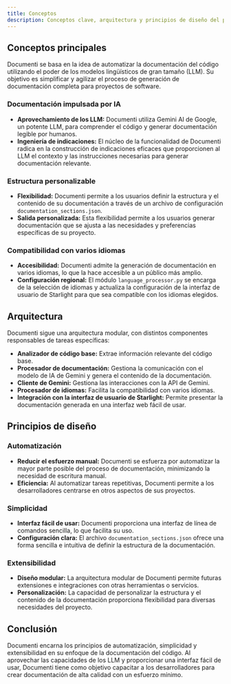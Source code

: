 ```yaml
---
title: Conceptos
description: Conceptos clave, arquitectura y principios de diseño del proyecto Documenti.
---
```


## Conceptos principales

Documenti se basa en la idea de automatizar la documentación del código utilizando el poder de los modelos lingüísticos de gran tamaño (LLM). Su objetivo es simplificar y agilizar el proceso de generación de documentación completa para proyectos de software.

### Documentación impulsada por IA

- **Aprovechamiento de los LLM:** Documenti utiliza Gemini AI de Google, un potente LLM, para comprender el código y generar documentación legible por humanos.
- **Ingeniería de indicaciones:** El núcleo de la funcionalidad de Documenti radica en la construcción de indicaciones eficaces que proporcionen al LLM el contexto y las instrucciones necesarias para generar documentación relevante.

### Estructura personalizable

- **Flexibilidad:** Documenti permite a los usuarios definir la estructura y el contenido de su documentación a través de un archivo de configuración `documentation_sections.json`.
- **Salida personalizada:** Esta flexibilidad permite a los usuarios generar documentación que se ajusta a las necesidades y preferencias específicas de su proyecto.

### Compatibilidad con varios idiomas

- **Accesibilidad:** Documenti admite la generación de documentación en varios idiomas, lo que la hace accesible a un público más amplio.
- **Configuración regional:** El módulo `language_processor.py` se encarga de la selección de idiomas y actualiza la configuración de la interfaz de usuario de Starlight para que sea compatible con los idiomas elegidos.

## Arquitectura

Documenti sigue una arquitectura modular, con distintos componentes responsables de tareas específicas:

- **Analizador de código base:** Extrae información relevante del código base.
- **Procesador de documentación:** Gestiona la comunicación con el modelo de IA de Gemini y genera el contenido de la documentación.
- **Cliente de Gemini:** Gestiona las interacciones con la API de Gemini.
- **Procesador de idiomas:** Facilita la compatibilidad con varios idiomas.
- **Integración con la interfaz de usuario de Starlight:** Permite presentar la documentación generada en una interfaz web fácil de usar.

## Principios de diseño

### Automatización

- **Reducir el esfuerzo manual:** Documenti se esfuerza por automatizar la mayor parte posible del proceso de documentación, minimizando la necesidad de escritura manual.
- **Eficiencia:** Al automatizar tareas repetitivas, Documenti permite a los desarrolladores centrarse en otros aspectos de sus proyectos.

### Simplicidad

- **Interfaz fácil de usar:** Documenti proporciona una interfaz de línea de comandos sencilla, lo que facilita su uso.
- **Configuración clara:** El archivo `documentation_sections.json` ofrece una forma sencilla e intuitiva de definir la estructura de la documentación.

### Extensibilidad

- **Diseño modular:** La arquitectura modular de Documenti permite futuras extensiones e integraciones con otras herramientas o servicios.
- **Personalización:** La capacidad de personalizar la estructura y el contenido de la documentación proporciona flexibilidad para diversas necesidades del proyecto.

## Conclusión

Documenti encarna los principios de automatización, simplicidad y extensibilidad en su enfoque de la documentación del código. Al aprovechar las capacidades de los LLM y proporcionar una interfaz fácil de usar, Documenti tiene como objetivo capacitar a los desarrolladores para crear documentación de alta calidad con un esfuerzo mínimo.


